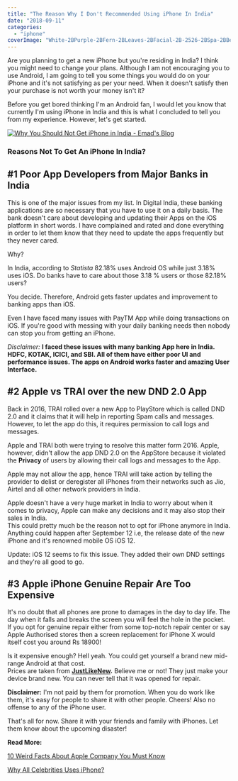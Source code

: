 ```yaml
---
title: "The Reason Why I Don't Recommended Using iPhone In India"
date: "2018-09-11"
categories: 
  - "iphone"
coverImage: "White-2BPurple-2BFern-2BLeaves-2BFacial-2B-2526-2BSpa-2BBeauty-2BLogo.jpg"
---
```


Are you planning to get a new iPhone but you're residing in India? I think you might need to change your plans. Although I am not encouraging you to use Android, I am going to tell you some things you would do on your iPhone and it's not satisfying as per your need. When it doesn't satisfy then your purchase is not worth your money isn't it?

Before you get bored thinking I'm an Android fan, I would let you know that currently I'm using iPhone in India and this is what I concluded to tell you from my experience. However, let's get started.  
  

[![Why You Should Not Get iPhone in India - Emad's Blog](posts/2018/09/images/White-2BPurple-2BFern-2BLeaves-2BFacial-2B-2526-2BSpa-2BBeauty-2BLogo-300x300.jpg)](https://sastaeinstein.com/wp-content/uploads/2018/09/White-2BPurple-2BFern-2BLeaves-2BFacial-2B-2526-2BSpa-2BBeauty-2BLogo.jpg)

### Reasons Not To Get An iPhone In India?

## #1 **Poor App Developers from Major Banks in India**

This is one of the major issues from my list. In Digital India, these banking applications are so necessary that you have to use it on a daily basis. The bank doesn't care about developing and updating their Apps on the iOS platform in short words. I have complained and rated and done everything in order to let them know that they need to update the apps frequently but they never cared.

Why?

In India, according to _Statista_ 82.18% uses Android OS while just 3.18% uses iOS. Do banks have to care about those 3.18 % users or those 82.18% users?

You decide. Therefore, Android gets faster updates and improvement to banking apps than iOS.

Even I have faced many issues with PayTM App while doing transactions on iOS. If you're good with messing with your daily banking needs then nobody can stop you from getting an iPhone.

_Disclaimer:_ **I faced these issues with many banking App here in India. HDFC, KOTAK, ICICI, and SBI. All of them have either poor UI and performance issues. The apps on Android works faster and amazing User Interface.**

## #2 **Apple vs TRAI over the new DND 2.0 App**

Back in 2016, TRAI rolled over a new App to PlayStore which is called DND 2.0 and it claims that it will help in reporting Spam calls and messages. However, to let the app do this, it requires permission to call logs and messages.

Apple and TRAI both were trying to resolve this matter form 2016. Apple, however, didn't allow the app DND 2.0 on the AppStore because it violated the **Privacy** of users by allowing their call logs and messages to the App.

Apple may not allow the app, hence TRAI will take action by telling the provider to delist or deregister all iPhones from their networks such as Jio, Airtel and all other network providers in India.

Apple doesn't have a very huge market in India to worry about when it comes to privacy, Apple can make any decisions and it may also stop their sales in India.  
This could pretty much be the reason not to opt for iPhone anymore in India. Anything could happen after September 12 i.e, the release date of the new iPhone and it's renowned mobile OS iOS 12. 

Update: iOS 12 seems to fix this issue. They added their own DND settings and they're all good to go.

## **#3 Apple iPhone Genuine Repair Are Too Expensive**

It's no doubt that all phones are prone to damages in the day to day life. The day when it falls and breaks the screen you will feel the hole in the pocket. If you opt for genuine repair either from some top-notch repair center or say Apple Authorised stores then a screen replacement for iPhone X would itself cost you around Rs 18900!

Is it expensive enough? Hell yeah. You could get yourself a brand new mid-range Android at that cost.   
Prices are taken from **[JustLikeNew](https://justlikenew.in/).** Believe me or not! They just make your device brand new. You can never tell that it was opened for repair.   
  
**Disclaimer:** I'm not paid by them for promotion. When you do work like them, it's easy for people to share it with other people. Cheers! Also no offense to any of the iPhone user.

That's all for now. Share it with your friends and family with iPhones. Let them know about the upcoming disaster!

**Read More:**

[10 Weird Facts About Apple Company You Must Know](https://sastaeinstein.com/2018/08/10-weird-facts-about-the-company-apple-you-must-know.html)

[Why All Celebrities Uses iPhone?](https://sastaeinstein.com/2018/08/why-all-celebrities-uses-iphone-over-android-smartphones.html)
